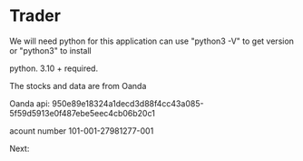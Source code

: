 # Trader

We will need python for this application 
can use "python3 -V" to get version or "python3" to install

python. 3.10  + required.

The stocks and data are from Oanda

  Oanda api:
  950e89e18324a1decd3d88f4cc43a085-5f59d5913e0f487ebe5eec4cb06b20c1

  acount number 
  101-001-27981277-001

Next:




